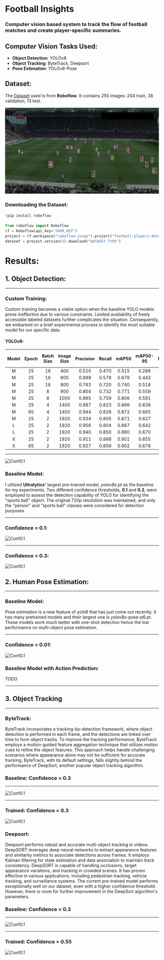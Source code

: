 # **Football Insights**

### Computer vision based system to track the flow of football matches and create player-specific summaries. 

## Computer Vision Tasks Used:

- **Object Detection**: YOLOv8
- **Object Tracking**: ByteTrack, Deepsort
- **Pose Estimation**: YOLOv8-Pose

## Dataset:

The [Dataset](https://universe.roboflow.com/roboflow-jvuqo/football-players-detection-3zvbc/dataset/4) used is from **Roboflow**. It contains 255 images: 204 train, 38 validation, 13 test. 

![Demo Image](resources/images/demo.png)

### Downloading the Dataset:

```python 
!pip install roboflow

from roboflow import Roboflow
rf = Roboflow(api_key="YOUR_KEY")
project = rf.workspace("roboflow-jvuqo").project("football-players-detection-3zvbc")
dataset = project.version(4).download("DATASET_TYPE")
```

# **Results:**

## 1. Object Detection:

---
### **Custom Training:**

Custom training becomes a viable option when the baseline YOLO models prove ineffective due to various constraints. Limited availability of freely accessible labeled datasets further complicates the situation. Consequently, we embarked on a brief experimental process to identify the most suitable model for our specific data.

#### **YOLOv8:**

| Model      | Epoch | Batch Size | Image Size | Precision | Recall | mAP50 | mAP50-95 | Ball Detection Rate |
| :---:  | :---: | :---: | :---: | :---: | :---: | :---: | :---: | :---: |
| M     | 25 | 16 | 400 |  0.510 |  0.470 |  0.515 |  0.288 | 0.11 |
| M     | 25 | 16 | 600 |  0.898 |  0.578 |  0.679 |  0.442 | 0.13 | 
| M     | 25 | 16 | 800 |  0.763 |  0.720 |  0.740 |  0.518 | 0.16 | 
| M     | 25 | 8 | 900 |  0.804 |  0.732 |  0.771 |  0.559 | 0.18 |
| M     | 25 | 8 | 1000|  0.865 |  0.759 |  0.806 |  0.591 | 0.23 |
| M     | 25 | 4 | 1400|  0.887 |  0.823 |  0.866 |  0.638 | 0.40 |
| M     | 65 | 4 | 1400|  0.944 |  0.828 |  0.872 |  0.665 | 0.42 |
| M     | 25 | 2 | 1920|  0.934 |  0.805 |  0.871 |  0.627 | 0.49 |
| L     | 25 | 2 | 1920|  0.956 |  0.804 |  0.887 |  0.642 | 0.54 |
| L     | 25 | 2 | 1920|  0.940 |  0.850 |  0.880 |  0.670 | 0.54 |
| X     | 25 | 2 | 1920|  0.911 |  0.868 |  0.901 |  0.655 | 0.54 |
| X     | 65 | 2 | 1920|  0.927 |  0.859 |  0.902 |  0.678 | 0.66 |


---

![Conf0.1](resources/gifs/yolo8_obj_det_0.25_pre_trained.gif)

### **Baseline Model:**

I utilized **Ultralytics'** largest pre-trained model, *yolov8x.pt* as the baseline for my experiments. Two different confidence thresholds, **0.1** and **0.3**, were employed to assess the detection capability of YOLO for identifying the "sports ball" object. The original 720p resolution was maintained, and only the "person" and "sports ball" classes were considered for detection purposes.

---

### **Confidence = 0.1:**

![Conf0.1](resources/gifs/yolo8_obj_det_0.1.gif)

---

### **Confidence = 0.3:**

![Conf0.1](resources/gifs/yolo8_obj_det_0.3.gif)


## 2. Human Pose Estimation:

---

### **Baseline Model:**

Pose estimation is a new feature of yolo8 that has just come out recently. It has many pretrained models and their largest one is yolov8x-pose-p6.pt. These models work much better with one-shot detection hence the low performance on multi-object pose estimation.

---

### **Confidence = 0.01:**

![Conf0.1](resources/gifs/yolo8_pose_0.01.gif)

### **Baseline Model with Action Prediction:**

TODO

---

## 3. Object Tracking

---
### **ByteTrack:**

ByteTrack incorporates a tracking-by-detection framework, where object detection is performed in each frame, and the detections are linked over time to form object tracks. To improve the tracking performance, ByteTrack employs a motion-guided feature aggregation technique that utilizes motion cues to refine the object features. This approach helps handle challenging scenarios where appearance alone may not be sufficient for accurate tracking. ByteTrack, with its default settings, falls slightly behind the performance of DeepSort, another popular object tracking algorithm.

### **Baseline: Confidence = 0.3**
---

![Conf0.1](resources/gifs/yolov8_bytetrack.gif)

---

### **Trained: Confidence = 0.3**

![Conf0.1](resources/gifs/yolov8_bytetrack_trained.gif)

### **Deepsort:**

Deepsort performs robust and accurate multi-object tracking in videos. DeepSORT leverages deep neural networks to extract appearance features and similarity metrics to associate detections across frames. It employs Kalman filtering for state estimation and data association to maintain track consistency. DeepSORT is capable of handling occlusions, target appearance variations, and tracking in crowded scenes. It has proven effective in various applications, including pedestrian tracking, vehicle tracking, and surveillance systems. The current pre-trained model performs exceptionally well on our dataset, even with a higher confidence threshold. However, there is room for further improvement in the DeepSort algorithm's parameters.

### **Baseline: Confidence = 0.3**
---

![Conf0.1](resources/gifs/yolov8_deepsort_0.3.gif)

---

### **Trained: Confidence = 0.55**

![Conf0.1](resources/gifs/yolov8_deepsort_trained_0.5.gif)

